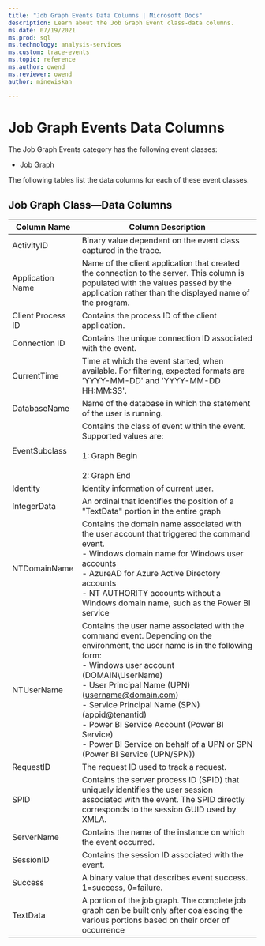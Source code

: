 ```yaml
---
title: "Job Graph Events Data Columns | Microsoft Docs"
description: Learn about the Job Graph Event class-data columns.
ms.date: 07/19/2021
ms.prod: sql
ms.technology: analysis-services
ms.custom: trace-events
ms.topic: reference
ms.author: owend
ms.reviewer: owend
author: minewiskan

---
```

# Job Graph Events Data Columns

  The Job Graph Events category has the following event classes:  
  
- Job Graph  
  
 The following tables list the data columns for each of these event classes.  
  
## Job Graph Class—Data Columns

| Column Name | Column Description |
| ----------- | --------- |
|ActivityID|Binary value dependent on the event class captured in the trace.|
|Application Name|Name of the client application that created the connection to the server. This column is populated with the values passed by the application rather than the displayed name of the program.|
|Client Process ID|Contains the process ID of the client application.|
|Connection ID|Contains the unique connection ID associated with the event.|
|CurrentTime|Time at which the event started, when available. For filtering, expected formats are 'YYYY-MM-DD' and 'YYYY-MM-DD HH:MM:SS'.|
|DatabaseName|Name of the database in which the statement of the user is running.|
|EventSubclass|Contains the class of event within the event. Supported values are:<br /><br /> 1: Graph Begin<br /><br /> 2: Graph End|
|Identity|Identity information of current user.|
|IntegerData|An ordinal that identifies the position of a "TextData" portion in the entire graph|
|NTDomainName|Contains the domain name associated with the user account that triggered the command event. </br> - Windows domain name for Windows user accounts</br> - AzureAD for Azure Active Directory accounts</br> - NT AUTHORITY accounts without a Windows domain name, such as the Power BI service|
|NTUserName|Contains the user name associated with the command event. Depending on the environment, the user name is in the following form:</br> - Windows user account (DOMAIN\UserName)</br> - User Principal Name (UPN) (username@domain.com)</br> - Service  Principal Name (SPN) (appid@tenantid)</br> - Power BI Service Account  (Power BI Service)</br> - Power BI Service on behalf of a UPN or SPN (Power BI Service (UPN/SPN))|
|RequestID|The request ID used to track a request.|
|SPID|Contains the server process ID (SPID) that uniquely identifies the user session associated with the event. The SPID directly corresponds to the session GUID used by XMLA.|
|ServerName|Contains the name of the instance on which the event occurred.|
|SessionID|Contains the session ID associated with the event.|
|Success|A binary value that describes event success. 1=success, 0=failure.|
|TextData|A portion of the job graph. The complete job graph can be built only after coalescing the various portions based on their order of occurrence|
